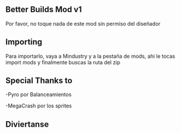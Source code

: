 ## Better Builds Mod v1
Por favor, no toque nada de este mod sin permiso del diseñador
## Importing
Para importarlo, vaya a Mindustry y a la pestaña de mods, ahi le tocas import mods y finalmente buscas la ruta del zip
## Special Thanks to

-Pyro por Balanceamientos

-MegaCrash por los sprites

## Diviertanse
